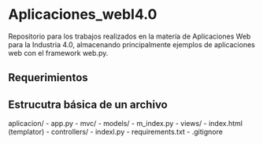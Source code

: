 # Aplicaciones_webI4.0
Repositorio para los trabajos realizados en la matería de Aplicaciones Web para la Industria 4.0, almacenando principalmente ejemplos de aplicaciones web con el framework web.py.


## Requerimientos


## Estrucutra básica de un archivo
aplicacion/
    - app.py
    - mvc/
        - models/
            - m_index.py
        - views/
            - index.html (templator)
        - controllers/
            - indexl.py
    - requirements.txt
    - .gitignore


